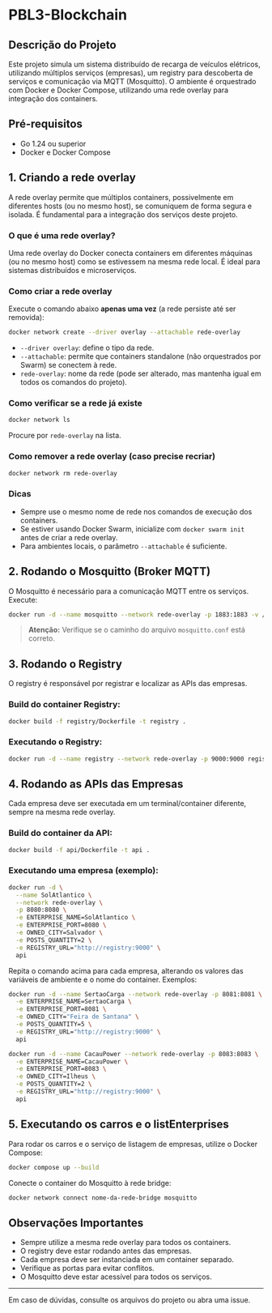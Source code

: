 # PBL3-Blockchain

## Descrição do Projeto

Este projeto simula um sistema distribuído de recarga de veículos elétricos, utilizando múltiplos serviços (empresas), um registry para descoberta de serviços e comunicação via MQTT (Mosquitto). O ambiente é orquestrado com Docker e Docker Compose, utilizando uma rede overlay para integração dos containers.

## Pré-requisitos
- Go 1.24 ou superior
- Docker e Docker Compose

## 1. Criando a rede overlay
A rede overlay permite que múltiplos containers, possivelmente em diferentes hosts (ou no mesmo host), se comuniquem de forma segura e isolada. É fundamental para a integração dos serviços deste projeto.

### O que é uma rede overlay?
Uma rede overlay do Docker conecta containers em diferentes máquinas (ou no mesmo host) como se estivessem na mesma rede local. É ideal para sistemas distribuídos e microserviços.

### Como criar a rede overlay
Execute o comando abaixo **apenas uma vez** (a rede persiste até ser removida):

```bash
docker network create --driver overlay --attachable rede-overlay
```

- `--driver overlay`: define o tipo da rede.
- `--attachable`: permite que containers standalone (não orquestrados por Swarm) se conectem à rede.
- `rede-overlay`: nome da rede (pode ser alterado, mas mantenha igual em todos os comandos do projeto).

### Como verificar se a rede já existe
```bash
docker network ls
```
Procure por `rede-overlay` na lista.

### Como remover a rede overlay (caso precise recriar)
```bash
docker network rm rede-overlay
```

### Dicas
- Sempre use o mesmo nome de rede nos comandos de execução dos containers.
- Se estiver usando Docker Swarm, inicialize com `docker swarm init` antes de criar a rede overlay.
- Para ambientes locais, o parâmetro `--attachable` é suficiente.

## 2. Rodando o Mosquitto (Broker MQTT)
O Mosquitto é necessário para a comunicação MQTT entre os serviços. Execute:

```bash
docker run -d --name mosquitto --network rede-overlay -p 1883:1883 -v /home/tec502/PBL-2/mosquitto/mosquitto.conf:/mosquitto/config/mosquitto.conf eclipse-mosquitto
```

> **Atenção:** Verifique se o caminho do arquivo `mosquitto.conf` está correto.

## 3. Rodando o Registry
O registry é responsável por registrar e localizar as APIs das empresas.

### Build do container Registry:
```bash
docker build -f registry/Dockerfile -t registry .
```

### Executando o Registry:
```bash
docker run -d --name registry --network rede-overlay -p 9000:9000 registry
```

## 4. Rodando as APIs das Empresas
Cada empresa deve ser executada em um terminal/container diferente, sempre na mesma rede overlay.

### Build do container da API:
```bash
docker build -f api/Dockerfile -t api .
```

### Executando uma empresa (exemplo):
```bash
docker run -d \
  --name SolAtlantico \
  --network rede-overlay \
  -p 8080:8080 \
  -e ENTERPRISE_NAME=SolAtlantico \
  -e ENTERPRISE_PORT=8080 \
  -e OWNED_CITY=Salvador \
  -e POSTS_QUANTITY=2 \
  -e REGISTRY_URL="http://registry:9000" \
  api
```

Repita o comando acima para cada empresa, alterando os valores das variáveis de ambiente e o nome do container. Exemplos:

```bash
docker run -d --name SertaoCarga --network rede-overlay -p 8081:8081 \
  -e ENTERPRISE_NAME=SertaoCarga \
  -e ENTERPRISE_PORT=8081 \
  -e OWNED_CITY="Feira de Santana" \
  -e POSTS_QUANTITY=5 \
  -e REGISTRY_URL="http://registry:9000" \
  api

docker run -d --name CacauPower --network rede-overlay -p 8083:8083 \
  -e ENTERPRISE_NAME=CacauPower \
  -e ENTERPRISE_PORT=8083 \
  -e OWNED_CITY=Ilheus \
  -e POSTS_QUANTITY=2 \
  -e REGISTRY_URL="http://registry:9000" \
  api
```

## 5. Executando os carros e o listEnterprises
Para rodar os carros e o serviço de listagem de empresas, utilize o Docker Compose:

```bash
docker compose up --build
```

Conecte o container do Mosquitto à rede bridge:
```bash
docker network connect nome-da-rede-bridge mosquitto
```

## Observações Importantes
- Sempre utilize a mesma rede overlay para todos os containers.
- O registry deve estar rodando antes das empresas.
- Cada empresa deve ser instanciada em um container separado.
- Verifique as portas para evitar conflitos.
- O Mosquitto deve estar acessível para todos os serviços.

---

Em caso de dúvidas, consulte os arquivos do projeto ou abra uma issue.
